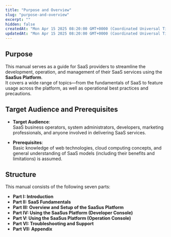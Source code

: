 ```yaml
---
title: "Purpose and Overview"
slug: "purpose-and-overview"
excerpt: ""
hidden: false
createdAt: "Mon Apr 15 2025 08:20:00 GMT+0000 (Coordinated Universal Time)"
updatedAt: "Mon Apr 15 2025 08:20:00 GMT+0000 (Coordinated Universal Time)"
---
```


## Purpose

This manual serves as a guide for SaaS providers to streamline the development, operation, and management of their SaaS services using the **SaaSus Platform**.  
It covers a wide range of topics—from the fundamentals of SaaS to feature usage across the platform, as well as operational best practices and precautions.

## Target Audience and Prerequisites

- **Target Audience**:  
  SaaS business operators, system administrators, developers, marketing professionals, and anyone involved in delivering SaaS services.

- **Prerequisites**:  
  Basic knowledge of web technologies, cloud computing concepts, and general understanding of SaaS models (including their benefits and limitations) is assumed.

## Structure

This manual consists of the following seven parts:

- **Part I: Introduction**  
- **Part II: SaaS Fundamentals**  
- **Part III: Overview and Setup of the SaaSus Platform**  
- **Part IV: Using the SaaSus Platform (Developer Console)**  
- **Part V: Using the SaaSus Platform (Operation Console)**  
- **Part VI: Troubleshooting and Support**  
- **Part VII: Appendix**